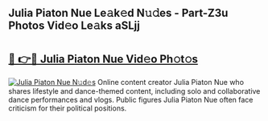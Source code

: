 ## Julia Piaton Nue Le𝚊k𝚎d N𝚞𝚍es - Part-Z3u Photos Vid𝚎o Le𝚊ks aSLjj

# <h2><a href="http://fb9q43c.evod.top/?m=Julia+Piaton+Nue">🔗 👉🔴 Julia Piaton Nue Vid𝚎o Ph𝚘t𝚘s</a></h2>

[![Julia Piaton Nue N𝚞d𝚎s](https://i.imgur.com/8V9OHl7.gif)](http://fb9q43c.evod.top/?m=Julia+Piaton+Nue)
Online content creator Julia Piaton Nue who shares lifestyle and dance-themed content, including solo and collaborative dance performances and vlogs. Public figures Julia Piaton Nue often face criticism for their political positions. 
